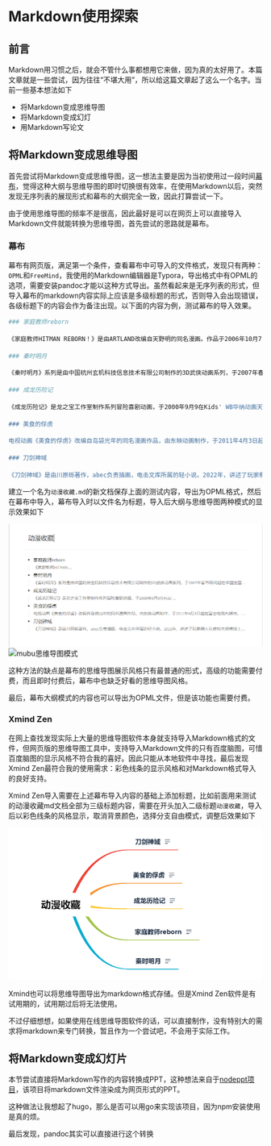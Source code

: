 # Markdown使用探索


## 前言

Markdown用习惯之后，就会不管什么事都想用它来做，因为真的太好用了。本篇文章就是一些尝试，因为往往“不堪大用”，所以给这篇文章起了这么一个名字。当前一些基本想法如下

- 将Markdown变成思维导图
- 将Markdown变成幻灯
- 用Markdown写论文

## 将Markdown变成思维导图

首先尝试将Markdown变成思维导图，这一想法主要是因为当初使用过一段时间[幕布](https://mubu.com/)，觉得这种大纲与思维导图的即时切换很有效率，在使用Markdown以后，突然发现无序列表的展现形式和幕布的大纲完全一致，因此打算尝试一下。

由于使用思维导图的频率不是很高，因此最好是可以在网页上可以直接导入Markdown文件就能转换为思维导图，首先尝试的思路就是幕布。

### 幕布

幕布有网页版，满足第一个条件，查看幕布中可导入的文件格式，发现只有两种：`OPML`和`FreeMind`，我使用的Markdown编辑器是Typora，导出格式中有OPML的选项，需要安装pandoc才能以这种方式导出。虽然看起来是无序列表的形式，但导入幕布的markdown内容实际上应该是多级标题的形式，否则导入会出现错误，各级标题下的内容会作为备注出现。以下面的内容为例，测试幕布的导入效果。

```bash
### 家庭教师reborn

《家庭教师HITMAN REBORN！》是由ARTLAND改编自天野明的同名漫画。作品于2006年10月7日播放，全203话。故事围绕彭格列（意大利黑手党）第十代首领沢田纲吉与其家族成员的成长而展开的一系列故事。 

### 秦时明月

《秦时明月》系列是由中国杭州玄机科技信息技术有限公司制作的3D武侠动画系列，于2007年春节期间起在中国全国各地正式首映。目前动画已完结前5部，共175集。 系列灵感来源于温世仁原著小说。时代背景从秦灭六国、建立中国首个帝国开始，到秦国灭亡，时间跨度30年(包括回忆)，讲述一个体内流淌英雄之血的少年——天明，最终成长为盖世英雄，影响历史进程的热血励志故事

### 成龙历险记

《成龙历险记》是龙之宝工作室制作系列冒险喜剧动画，于2000年9月9在Kids' WB华纳动画天地电视台首播。剧情讲述了成龙一家有趣的历险故事，成龙和小玉在世界各地探索各种神秘悬疑的谜团，生活和经历中充满着许多奇幻色彩，其中有关武功和魔法，包含了亲情和友情，以及中国文化的元素，几乎每一趟惊险刺激的旅程身边都有小玉陪伴而行。

### 美食的俘虏

电视动画《美食的俘虏》改编自岛袋光年的同名漫画作品，由东映动画制作，于2011年4月3日起在富士电视台播出，全147话。这是个美食时代。讲述了美食猎人阿虏和料理人小松成长的相关故事。

### 刀剑神域

《刀剑神域》是由川原砾著作，abec负责插画，电击文库所属的轻小说。2022年，讲述了玩家桐人在虚拟大规模线上角色扮演游戏《刀剑神域〈SAO〉》中战斗并最终脱离世界的故事。
```

建立一个名为`动漫收藏.md`的新文档保存上面的测试内容，导出为OPML格式，然后在幕布中导入，幕布导入时以文件名为标题，导入后大纲与思维导图两种模式的显示效果如下

![mubu大纲模式](/images/Markdown使用探索/1HYkxx.png)
![mubu思维导图模式](https://s2.ax1x.com/2020/02/12/1HYMid.png)

这种方法的缺点是幕布的思维导图展示风格只有最普通的形式，高级的功能需要付费，而且即时付费后，幕布中也缺乏好看的思维导图风格。

最后，幕布大纲模式的内容也可以导出为OPML文件，但是该功能也需要付费。

### Xmind Zen

在网上查找发现实际上大量的思维导图软件本身就支持导入Markdown格式的文件，但网页版的思维导图工具中，支持导入Markdown文件的只有百度脑图，可惜百度脑图的显示风格不符合我的喜好。因此只能从本地软件中寻找，最后发现Xmind Zen最符合我的使用需求：彩色线条的显示风格和对Markdown格式导入的良好支持。

Xmind Zen导入需要在上述幕布导入内容的基础上添加标题，比如前面用来测试的动漫收藏md文档全部为三级标题内容，需要在开头加入二级标题`动漫收藏`，导入后以彩色线条的风格显示，取消背景颜色，选择分支自由模式，调整后效果如下

![Xzen](/images/Markdown使用探索/1HYGsf.png)

Xmind也可以将思维导图导出为markdown格式存储。但是Xmind Zen软件是有试用期的，试用期过后将无法使用。

不过仔细想想，如果使用在线思维导图软件的话，可以直接制作，没有特别大的需求将markdown来专门转换，暂且作为一个尝试吧，不会用于实际工作。

## 将Markdown变成幻灯片

本节尝试直接将Markdown写作的内容转换成PPT，这种想法来自于[nodeppt项目](https://github.com/ksky521/nodeppt)，该项目将markdown文件渲染成为网页形式的PPT。

这种做法让我想起了hugo，那么是否可以用go来实现该项目，因为npm安装使用是真的烦。

最后发现，pandoc其实可以直接进行这个转换




